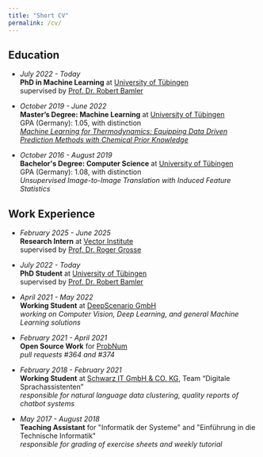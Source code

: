 ```yaml
---
title: "Short CV"
permalink: /cv/
---
```


## Education

- *July 2022 - Today* \
	**PhD in Machine Learning** at [University of Tübingen](https://uni-tuebingen.de/en)\
	supervised by [Prof. Dr. Robert Bamler](https://robamler.github.io)

- *October 2019 - June 2022* \
	**Master’s Degree: Machine Learning** at [University of Tübingen](https://uni-tuebingen.de/en)\
	GPA (Germany): 1.05, with distinction\
	[*Machine Learning for Thermodynamics: Equipping Data Driven Prediction Methods with Chemical Prior Knowledge*](https://nc.mlcloud.uni-tuebingen.de/index.php/s/zmMGsi3jMP68pkc)

- *October 2016 - August 2019* \
	**Bachelor's Degree: Computer Science** at [University of Tübingen](https://uni-tuebingen.de/en)\
	GPA (Germany): 1.08, with distinction\
	*Unsupervised Image-to-Image Translation with Induced Feature Statistics*


## Work Experience

- *February 2025 - June 2025* \
	**Research Intern** at [Vector Institute](https://vectorinstitute.ai) \
	supervised by [Prof. Dr. Roger Grosse](http://www.cs.toronto.edu/~rgrosse/)

- *July 2022 - Today* \
	**PhD Student** at [University of Tübingen](https://uni-tuebingen.de/en) \
	supervised by [Prof. Dr. Robert Bamler](https://robamler.github.io)

- *April 2021 - May 2022* \
	**Working Student** at [DeepScenario GmbH](https://www.deepscenario.com) \
	*working on Computer Vision, Deep Learning, and general Machine Learning solutions*

- *February 2021 - April 2021* \
	**Open Source Work** for [ProbNum](https://github.com/probabilistic-numerics/probnum) \
	*pull requests #364 and #374*

- *February 2018 - February 2021* \
	**Working Student** at [Schwarz IT GmbH & CO. KG](https://it.schwarz/en), Team “Digitale Sprachassistenten” \
	*responsible for natural language data clustering, quality reports of chatbot systems*

- *May 2017 - August 2018* \
	**Teaching Assistant** for "Informatik der Systeme" and "Einführung in die Technische Informatik" \
	*responsible for grading of exercise sheets and weekly tutorial*
